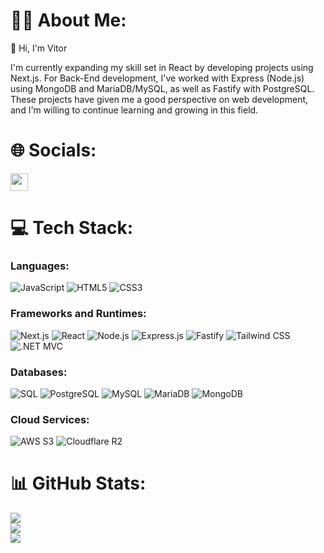 # 👨‍💻 About Me:

👋 Hi, I'm Vitor 

I'm currently expanding my skill set in React by developing projects using Next.js. For Back-End development, I've worked with Express (Node.js) using MongoDB and MariaDB/MySQL, as well as Fastify with PostgreSQL. These projects have given me a good perspective on web development, and I'm willing to continue learning and growing in this field.

# 🌐 Socials:
<a href="https://www.linkedin.com/in/vitorpereira267/" target="_blank">
  <img src="https://img.shields.io/badge/LinkedIn-%230077B5.svg?style=for-the-badge&logo=linkedin&logoColor=white" style="height: 28px;">
</a>

# 💻 Tech Stack:

### Languages:
![JavaScript](https://img.shields.io/badge/JavaScript-F7DF1E?style=for-the-badge&logo=javascript&logoColor=black)
![HTML5](https://img.shields.io/badge/HTML5-E34F26?style=for-the-badge&logo=html5&logoColor=white)
![CSS3](https://img.shields.io/badge/CSS3-1572B6?style=for-the-badge&logo=css3&logoColor=white)

### Frameworks and Runtimes:
![Next.js](https://img.shields.io/badge/Next.js-black?style=for-the-badge&logo=next.js&logoColor=white)
![React](https://img.shields.io/badge/React-20232A?style=for-the-badge&logo=react&logoColor=61DAFB)
![Node.js](https://img.shields.io/badge/Node.js-43853D?style=for-the-badge&logo=node.js&logoColor=white)
![Express.js](https://img.shields.io/badge/Express.js-000000?style=for-the-badge&logo=express&logoColor=white)
![Fastify](https://img.shields.io/badge/Fastify-000000?style=for-the-badge&logo=fastify&logoColor=white)
![Tailwind CSS](https://img.shields.io/badge/Tailwind_CSS-38B2AC?style=for-the-badge&logo=tailwind-css&logoColor=white)
![.NET MVC](https://img.shields.io/badge/.NET_MVC-512BD4?style=for-the-badge&logo=dotnet&logoColor=white)

### Databases:
![SQL](https://img.shields.io/badge/SQL-316192?style=for-the-badge&logo=sql&logoColor=white)
![PostgreSQL](https://img.shields.io/badge/PostgreSQL-316192?style=for-the-badge&logo=postgresql&logoColor=white)
![MySQL](https://img.shields.io/badge/MySQL-00000F?style=for-the-badge&logo=mysql&logoColor=white)
![MariaDB](https://img.shields.io/badge/MariaDB-003545?style=for-the-badge&logo=mariadb&logoColor=white)
![MongoDB](https://img.shields.io/badge/MongoDB-47A248?style=for-the-badge&logo=mongodb&logoColor=white)

### Cloud Services:
![AWS S3](https://img.shields.io/badge/AWS_S3-569A31?style=for-the-badge&logo=amazon-aws&logoColor=white)
![Cloudflare R2](https://img.shields.io/badge/Cloudflare_R2-F38020?style=for-the-badge&logo=cloudflare&logoColor=white)

# 📊 GitHub Stats:
![](https://github-readme-stats.vercel.app/api?username=vitorpereira2607&show_icons=true&theme=dark&border_color=FFA500&icon_color=FFA500&title_color=FFA500)<br/>
![](https://github-readme-streak-stats.herokuapp.com/?user=vitorpereira2607&theme=dark&hide_border=false&border_color=FFA500&stroke=FFA500&ring=FFA500&fire=FFA500&currStreakLabel=FFA500)<br/>
![](https://github-readme-stats.vercel.app/api/top-langs/?username=vitorpereira2607&theme=dark&hide_border=false&include_all_commits=true&count_private=false&layout=compact&border_color=FFA500&title_color=FFA500)
